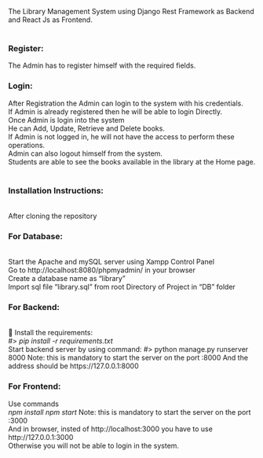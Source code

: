 The Library Management System using Django Rest Framework as Backend and React Js as Frontend. <br/><br/>

<h3>Register:</h3> The Admin has to register himself with the required fields.<br/>
<h3>Login:</h3> After Registration the Admin can login to the system with his credentials.<br/>
If Admin is already registered then he will be able to login Directly. <br/>
Once Admin is login into the system<br/>
He can Add, Update, Retrieve and Delete books.<br/>
If Admin is not logged in, he will not have the access to perform these operations.<br/>
Admin can also logout himself from the system.<br/>
Students are able to see the books available in the library at the Home page.<br/>
<br/>
<h3>Installation Instructions:</h3><br/>
After cloning the repository<br/>
      <h3>For Database:</h3><br/>
Start the Apache and mySQL server using Xampp Control Panel<br/>
Go to http://localhost:8080/phpmyadmin/ in your browser<br/>
Create a database name as “library”<br/>
Import sql file “library.sql” from root Directory of Project in “DB” folder<br/>

<h3>For Backend:</h3><br/>
</h3>	Install the requirements:</h3> <br/>
#> <i>pip install -r requirements.txt</i><br/>
	Start backend server by using command: 
#> python manage.py runserver 8000
Note: this is mandatory to start the server on the port :8000
And the address should be https://127.0.0.1:8000



<h3>For Frontend:	</h3>
Use commands <br/>
<i>npm install</i>
<i>npm start</i>
Note: this is mandatory to start the server on the port :3000<br/>
And in browser, insted of http://localhost:3000 you have to use http://127.0.0.1:3000<br/>
Otherwise you will not be able to login in the system.<br/>

